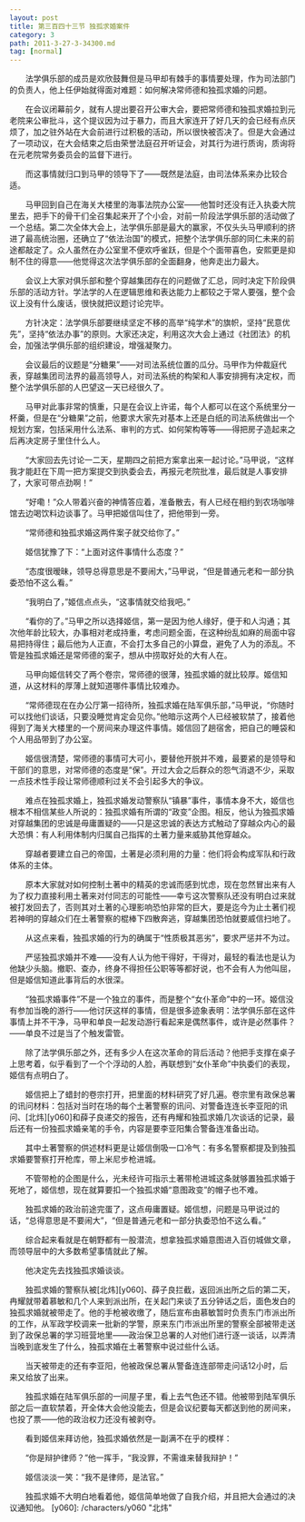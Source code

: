 ```yaml
---
layout: post
title: 第三百四十三节 独孤求婚案件
category: 3
path: 2011-3-27-3-34300.md
tag: [normal]
---
```


　　法学俱乐部的成员是欢欣鼓舞但是马甲却有棘手的事情要处理，作为司法部门的负责人，他上任伊始就得面对难题：如何解决常师德和独孤求婚的问题。

　　在会议闭幕前夕，就有人提出要召开公审大会，要把常师德和独孤求婚拉到元老院来公审批斗，这个提议因为过于暴力，而且大家连开了好几天的会已经有点厌烦了，加之驻外站在大会前进行过积极的活动，所以很快被否决了。但是大会通过了一项动议，在大会结束之后由荣誉法庭召开听证会，对其行为进行质询，质询将在元老院常务委员会的监督下进行。

　　而这事情就归口到马甲的领导下了——既然是法庭，由司法体系来办比较合适。

　　马甲回到自己在海关大楼里的海事法院办公室——他暂时还没有迁入执委大院里去，把手下的骨干们全召集起来开了个小会，对前一阶段法学俱乐部的活动做了一个总结。第二次全体大会上，法学俱乐部是最大的赢家，不仅头头马甲顺利的挤进了最高统治圈，还确立了“依法治国”的模式，把整个法学俱乐部的同仁未来的前途都敲定了。众人虽然在办公室里不便欢呼雀跃，但是个个面带喜色，安熙更是抑制不住的得意——他觉得这次法学俱乐部的全面翻身，他奔走出力最大。

　　会议上大家对俱乐部和整个穿越集团存在的问题做了汇总，同时决定下阶段俱乐部的活动方针。学法学的人在逻辑思维和表达能力上都较之于常人要强，整个会议上没有什么废话，很快就把议题讨论完毕。

　　方针决定：法学俱乐部要继续坚定不移的高举“纯学术”的旗帜，坚持“民意优先”，坚持“依法办事”的原则。大家还决定，利用这次大会上通过《社团法》的机会，加强法学俱乐部的组织建设，增强凝聚力。

　　会议最后的议题是“分糖果”——对司法系统位置的瓜分。马甲作为仲裁庭代表，穿越集团司法界的最高领导人，对司法系统的构架和人事安排拥有决定权，而整个法学俱乐部的人巴望这一天已经很久了。

　　马甲对此事非常的慎重，只是在会议上许诺，每个人都可以在这个系统里分一杯羹，但是在“分糖果”之前，他要求大家先对基本上还是白纸的司法系统做出一个规划方案，包括采用什么法系、审判的方式、如何架构等等——得把房子造起来之后再决定房子里住什么人。

　　“大家回去先讨论一二天，星期四之前把方案拿出来一起讨论。”马甲说，“这样我才能赶在下周一把方案提交到执委会去，再报元老院批准，最后就是人事安排了，大家可带点劲啊！”

　　“好嘞！”众人带着兴奋的神情答应着，准备散去，有人已经在相约到农场咖啡馆去边喝饮料边谈事了。马甲把姬信叫住了，把他带到一旁。

　　“常师德和独孤求婚这两件案子就交给你了。”

　　姬信犹豫了下：“上面对这件事情什么态度？”

　　“态度很暧昧，领导总得意思是不要闹大，”马甲说，“但是普通元老和一部分执委恐怕不这么看。”

　　“我明白了，”姬信点点头，“这事情就交给我吧。”

　　“看你的了。”马甲之所以选择姬信，第一是因为他人缘好，便于和人沟通；其次他年龄比较大，办事相对老成持重，考虑问题全面，在这种纷乱如麻的局面中容易把持得住；最后他为人正直，不会打太多自己的小算盘，避免了人为的添乱。不管是独孤求婚还是常师德的案子，想从中捞取好处的大有人在。

　　马甲向姬信转交了两个卷宗，常师德的很薄，独孤求婚的就比较厚。姬信知道，从这材料的厚薄上就知道哪件事情比较难办。

　　“常师德现在在办公厅第一招待所，独孤求婚在陆军俱乐部，”马甲说，“你随时可以找他们谈话，只要没睡觉肯定会见你。”他暗示这两个人已经被软禁了，接着他得到了海关大楼里的一个房间来办理这件事情。姬信回了趟宿舍，把自己的睡袋和个人用品带到了办公室。

　　姬信很清楚，常师德的事情可大可小，要替他开脱并不难，最要紧的是领导和干部们的意思，对常师德的态度是“保”。开过大会之后群众的怨气消退不少，采取一点技术性手段让常师德顺利过关不会引起多大的争议。

　　难点在独孤求婚上，独孤求婚发动警察队“镇暴”事件，事情本身不大，姬信也根本不相信某些人所说的：独孤求婚有所谓的“政变”企图。相反，他认为独孤求婚对穿越集团的忠诚是毋庸置疑的——只是这忠诚的表达方式触动了穿越众内心的最大恐惧：有人利用体制内归属自己指挥的土著力量来威胁其他穿越众。

　　穿越者要建立自己的帝国，土著是必须利用的力量：他们将会构成军队和行政体系的主体。

　　原本大家就对如何控制土著中的精英的忠诚而感到忧虑，现在忽然冒出来有人为了权力直接利用土著来对付同志的可能性——幸亏这次警察队还没有明白过来就被打发回去了，否则其对土著的心理影响恐怕非常的巨大，要是迄今为止土著们视若神明的穿越众们在土著警察的棍棒下四散奔逃，穿越集团恐怕就要威信扫地了。

　　从这点来看，独孤求婚的行为的确属于“性质极其恶劣”，要求严惩并不为过。

　　严惩独孤求婚并不难——没有人认为他干得好，干得对，最轻的看法也是认为他缺少头脑。撤职、查办，终身不得担任公职等等都好说，也不会有人为他叫屈，但是姬信知道此事背后的水很深。

　　“独孤求婚事件”不是一个独立的事件，而是整个“女仆革命”中的一环。姬信没有参加当晚的游行——他讨厌这样的事情，但是很多迹象表明：法学俱乐部在这件事情上并不干净，马甲和单良一起发动游行看起来是偶然事件，或许是必然事件？——单良不过是当了个触发雷管。

　　除了法学俱乐部之外，还有多少人在这次革命的背后活动？他把手支撑在桌子上思考着，似乎看到了一个个浮动的人脸，再联想到“女仆革命”中执委们的表现，姬信有点明白了。

　　姬信把上了蜡封的卷宗打开，把里面的材料研究了好几遍。卷宗里有政保总署的讯问材料：包括对当时在场的每个土著警察的讯问、对警备连连长李亚阳的讯问、[北炜][y060]和薛子良递交的报告，还有冉耀和独孤求婚几次谈话的记录，最后还有一份独孤求婚亲笔的手令，内容是要李亚阳集合警备连准备出动。

　　其中土著警察的供述材料更是让姬信倒吸一口冷气：有多名警察都提及到独孤求婚要警察打开枪库，带上米尼步枪进城。

　　不管带枪的企图是什么，光未经许可指示土著带枪进城这条就够置独孤求婚于死地了，姬信想，现在就算要扣一个独孤求婚“意图政变”的帽子也不难。

　　独孤求婚的政治前途完蛋了，这点毋庸置疑。姬信想，问题是马甲说过的话，“总得意思是不要闹大”，“但是普通元老和一部分执委恐怕不这么看。”

　　综合起来看就是在朝野都有一股潜流，想拿独孤求婚意图进入百仞城做文章，而领导层中的大多数希望事情就此了解。

　　他决定先去找独孤求婚谈谈。

　　独孤求婚的警察队被[北炜][y060]、薛子良拦截，返回派出所之后的第二天，冉耀就带着慕敏和几个人来到派出所，在关起门来谈了五分钟话之后，面色发白的独孤求婚就被带走了。他的手枪被收缴了，随后宣布由慕敏暂时负责东门市派出所的工作，从军政学校调来一批新的学警，原来东门市派出所里的警察全部被带走送到了政保总署的学习班营地里——政治保卫总署的人对他们进行逐一谈话，以弄清当晚到底发生了什么，独孤求婚在土著警察中说过些什么话。

　　当天被带走的还有李亚阳，他被政保总署从警备连连部带走问话12小时，后来又给放了出来。

　　独孤求婚在陆军俱乐部的一间屋子里，看上去气色还不错。他被带到陆军俱乐部之后一直软禁着，开全体大会他没能去，但是会议纪要每天都送到他的房间来，也投了票——他的政治权力还没有被剥夺。

　　看到姬信来拜访他，独孤求婚依然是一副满不在乎的模样：

　　“你是辩护律师？”他一挥手，“我没罪，不需谁来替我辩护！”

　　姬信淡淡一笑：“我不是律师，是法官。”

　　独孤求婚不大明白地看着他，姬信简单地做了自我介绍，并且把大会通过的决议通知他。
[y060]: /characters/y060 "北炜"
